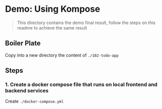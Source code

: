 # Demo: Using Kompose

> This directory contains the demo final result, follow the steps on this readme to achieve the same result 

## Boiler Plate

Copy into a new directory the content of `./102-todo-app`

## Steps 

### 1. Create a docker compose file that runs on local frontend and backend services


Create `./docker-compose.yml`

